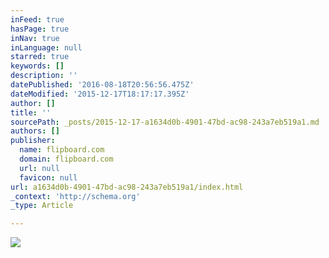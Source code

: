 ```yaml
---
inFeed: true
hasPage: true
inNav: true
inLanguage: null
starred: true
keywords: []
description: ''
datePublished: '2016-08-18T20:56:56.475Z'
dateModified: '2015-12-17T18:17:17.395Z'
author: []
title: ''
sourcePath: _posts/2015-12-17-a1634d0b-4901-47bd-ac98-243a7eb519a1.md
authors: []
publisher:
  name: flipboard.com
  domain: flipboard.com
  url: null
  favicon: null
url: a1634d0b-4901-47bd-ac98-243a7eb519a1/index.html
_context: 'http://schema.org'
_type: Article

---
```

![](https://i.kinja-img.com/gawker-media/image/upload/s--haTgWAvO--/c_fill,fl_progressive,g_north,h_358,q_80,w_636/18dxkjxt827rwjpg.jpg)